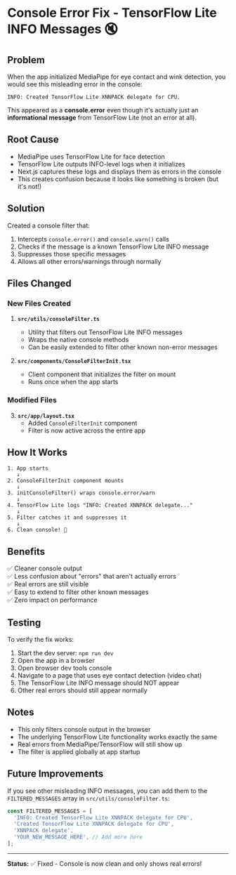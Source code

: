 # Console Error Fix - TensorFlow Lite INFO Messages 🔇

## Problem

When the app initialized MediaPipe for eye contact and wink detection, you would see this misleading error in the console:

```
INFO: Created TensorFlow Lite XNNPACK delegate for CPU.
```

This appeared as a **console.error** even though it's actually just an **informational message** from TensorFlow Lite (not an error at all).

## Root Cause

- MediaPipe uses TensorFlow Lite for face detection
- TensorFlow Lite outputs INFO-level logs when it initializes
- Next.js captures these logs and displays them as errors in the console
- This creates confusion because it looks like something is broken (but it's not!)

## Solution

Created a console filter that:
1. Intercepts `console.error()` and `console.warn()` calls
2. Checks if the message is a known TensorFlow Lite INFO message
3. Suppresses those specific messages
4. Allows all other errors/warnings through normally

## Files Changed

### New Files Created

1. **`src/utils/consoleFilter.ts`**
   - Utility that filters out TensorFlow Lite INFO messages
   - Wraps the native console methods
   - Can be easily extended to filter other known non-error messages

2. **`src/components/ConsoleFilterInit.tsx`**
   - Client component that initializes the filter on mount
   - Runs once when the app starts

### Modified Files

3. **`src/app/layout.tsx`**
   - Added `ConsoleFilterInit` component
   - Filter is now active across the entire app

## How It Works

```
1. App starts
   ↓
2. ConsoleFilterInit component mounts
   ↓
3. initConsoleFilter() wraps console.error/warn
   ↓
4. TensorFlow Lite logs "INFO: Created XNNPACK delegate..."
   ↓
5. Filter catches it and suppresses it
   ↓
6. Clean console! 🎉
```

## Benefits

✅ Cleaner console output  
✅ Less confusion about "errors" that aren't actually errors  
✅ Real errors are still visible  
✅ Easy to extend to filter other known messages  
✅ Zero impact on performance  

## Testing

To verify the fix works:

1. Start the dev server: `npm run dev`
2. Open the app in a browser
3. Open browser dev tools console
4. Navigate to a page that uses eye contact detection (video chat)
5. The TensorFlow Lite INFO message should NOT appear
6. Other real errors should still appear normally

## Notes

- This only filters console output in the browser
- The underlying TensorFlow Lite functionality works exactly the same
- Real errors from MediaPipe/TensorFlow will still show up
- The filter is applied globally at app startup

## Future Improvements

If you see other misleading INFO messages, you can add them to the `FILTERED_MESSAGES` array in `src/utils/consoleFilter.ts`:

```typescript
const FILTERED_MESSAGES = [
  'INFO: Created TensorFlow Lite XNNPACK delegate for CPU',
  'Created TensorFlow Lite XNNPACK delegate for CPU',
  'XNNPACK delegate',
  'YOUR_NEW_MESSAGE_HERE', // Add more here
];
```

---

**Status:** ✅ Fixed - Console is now clean and only shows real errors!



